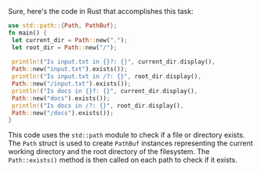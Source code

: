 Sure, here's the code in Rust that accomplishes this task:
```rust
use std::path::{Path, PathBuf};
fn main() {
 let current_dir = Path::new(".");
 let root_dir = Path::new("/");
 
 println!("Is input.txt in {}?: {}", current_dir.display(), 
 Path::new("input.txt").exists());
 println!("Is input.txt in /?: {}", root_dir.display(), 
 Path::new("/input.txt").exists());
 println!("Is docs in {}?: {}", current_dir.display(), 
 Path::new("docs").exists());
 println!("Is docs in /?: {}", root_dir.display(), 
 Path::new("/docs").exists());
}
```
This code uses the `std::path` module to check if a file or directory exists. The `Path` struct is used to create `PathBuf` instances representing the current working directory and the root directory of the filesystem. The `Path::exists()` method is then called on each path to check if it exists.

